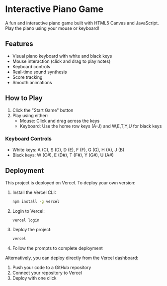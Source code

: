 # Interactive Piano Game

A fun and interactive piano game built with HTML5 Canvas and JavaScript. Play the piano using your mouse or keyboard!

## Features

- Visual piano keyboard with white and black keys
- Mouse interaction (click and drag to play notes)
- Keyboard controls
- Real-time sound synthesis
- Score tracking
- Smooth animations

## How to Play

1. Click the "Start Game" button
2. Play using either:
   - Mouse: Click and drag across the keys
   - Keyboard: Use the home row keys (A-J) and W,E,T,Y,U for black keys

### Keyboard Controls
- White keys: A (C), S (D), D (E), F (F), G (G), H (A), J (B)
- Black keys: W (C#), E (D#), T (F#), Y (G#), U (A#)

## Deployment

This project is deployed on Vercel. To deploy your own version:

1. Install the Vercel CLI:
   ```bash
   npm install -g vercel
   ```

2. Login to Vercel:
   ```bash
   vercel login
   ```

3. Deploy the project:
   ```bash
   vercel
   ```

4. Follow the prompts to complete deployment

Alternatively, you can deploy directly from the Vercel dashboard:
1. Push your code to a GitHub repository
2. Connect your repository to Vercel
3. Deploy with one click 